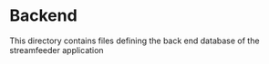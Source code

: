 # Backend
This directory contains files defining the back end database of the streamfeeder application
